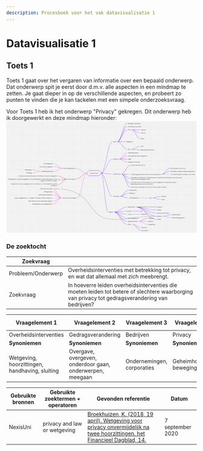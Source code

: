 ```yaml
---
description: Procesboek voor het vak datavisualisatie 1
---
```


# Datavisualisatie 1

## Toets 1

Toets 1 gaat over het vergaren van informatie over een bepaald onderwerp. Dat onderwerp spit je eerst door d.m.v. alle aspecten in een mindmap te zetten. Je gaat dieper in op de verschillende aspecten, en probeert zo punten te vinden die je kan tackelen met een simpele onderzoeksvraag.

Voor Toets 1 heb ik het onderwerp "Privacy" gekregen. Dit onderwerp heb ik doorgewerkt en deze mindmap hieronder:
![Eerste versie mindmap over mindmap privacy](./privacymindmap_v1.png)

### De zoektocht

| Zoekvraag          |                                                                                                                                                  |
| ------------------ | ------------------------------------------------------------------------------------------------------------------------------------------------ |
| Probleem/Onderwerp | Overheidsinterventies met betrekking tot privacy, en wat dat allemaal met zich meebrengt.                                                        |
| Zoekvraag          | In hoeverre leiden overheidsinterventies die moeten leiden tot betere of slechtere waarborging van privacy tot gedragsverandering van bedrijven? |

| Vraagelement 1                                 | Vraagelement 2                                            | Vraagelement 3             | Vraagelement 4                   | Vraagelement 5                                    |
| ---------------------------------------------- | --------------------------------------------------------- | -------------------------- | -------------------------------- | ------------------------------------------------- |
| Overheidsinterventies                          | Gedragsverandering                                        | Bedrijven                  | Privacy                          | Waarborging                                       |
| **Synoniemen**                                 | **Synoniemen**                                            | **Synoniemen**             | **Synoniemen**                   | **Synoniemen**                                    |
| Wetgeving, hoorzittingen, handhaving, sluiting | Overgave, overgeven, onderdoor gaan, onderwerpen, meegaan | Ondernemingen, corporaties | Geheimhouding, bewegingsvrijheid | Garanderen, verzekeren, beschermen, zeker stellen |

| Gebruikte bronnen | Gebruikte zoektermen + operatoren | Gevonden referentie                                                                                                                                                                                                                                                                                                                                                                                                                                               | Datum            |
| ----------------- | --------------------------------- | ----------------------------------------------------------------------------------------------------------------------------------------------------------------------------------------------------------------------------------------------------------------------------------------------------------------------------------------------------------------------------------------------------------------------------------------------------------------- | ---------------- |
| NexisUni          | privacy and law or wetgeving      | [Broekhuizen, K. (2018, 19 april). Wetgeving voor privacy onvermijdelijk na twee hoorzittingen. het Financieel Dagblad, 14.](https://advance-lexis-com.rps.hva.nl:2443/document/?pdmfid=1516831&crid=0c054595-64ea-4878-afb1-61f0c9dc0bd6&pddocfullpath=%2Fshared%2Fdocument%2Fnews%2Furn%3AcontentItem%3A5S33-JCV1-JCD9-24HJ-00000-00&pdcontentcomponentid=208267&pdteaserkey=sr4&pditab=allpods&ecomp=tzg2k&earg=sr4&prid=7f5e6409-9379-49b1-a9fd-74de8c42f349) | 7 september 2020 |
